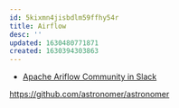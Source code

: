 ```yaml
---
id: 5kixmn4jisbdlm59ffhy54r
title: Airflow
desc: ''
updated: 1630480771871
created: 1630394303863
---
```


* [Apache Ariflow Community in Slack](https://apache-airflow-slack.herokuapp.com/invite)

https://github.com/astronomer/astronomer
